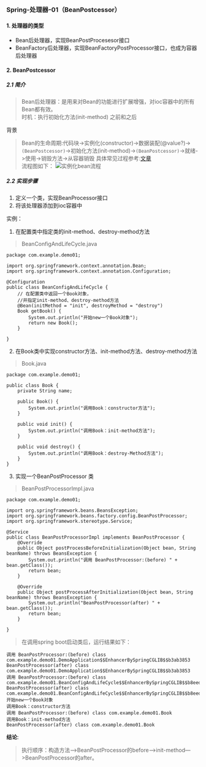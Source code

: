### Spring-处理器-01（BeanPostcessor）
#### 1. 处理器的类型
- Bean后处理器，实现BeanPostProcesesor接口
- BeanFactory后处理器，实现BeanFactoryPostProcessor接口，也成为容器后处理器
#### 2. BeanPostcessor
##### 2.1 简介
> Bean后处理器：是用来对Bean的功能进行扩展增强，对ioc容器中的所有Bean都有效。  
> 时机：执行初始化方法(init-method) 之前和之后  

背景  
> Bean的生命周期:代码块->实例化(constructor)->数据装配(@value?)->``(BeanPostcessor)``->初始化方法(init-method)->``(BeanPostcessor)``->就绪->使用->销毁方法->从容器销毁
具体常见过程参考:[文章](https://blog.csdn.net/mawming/article/details/52287786)  
流程图如下：
![实例化bean流程](https://static.oschina.net/uploads/space/2011/1222/204039_9370_218421.jpg)
##### 2.2 实现步骤
1. 定义一个类，实现BeanProcessor接口
2. 将该处理器添加到ioc容器中

实例：  
1.  在配置类中指定类的init-method、destroy-method方法
> BeanConfigAndLifeCycle.java  
```
package com.example.demo01;

import org.springframework.context.annotation.Bean;
import org.springframework.context.annotation.Configuration;

@Configuration
public class BeanConfigAndLifeCycle {
    // 在配置类中返回一个Book对象，
    //并指定init-method、destroy-method方法
    @Bean(initMethod = "init", destroyMethod = "destroy")
    Book getBook() {
        System.out.println("开始new一个Book对象");
        return new Book();
    }

}
```
2.  在Book类中实现constructor方法、init-method方法、destroy-method方法
> Book.java
```
package com.example.demo01;

public class Book {
    private String name;

    public Book() {
        System.out.println("调用Book：constructor方法");
    }

    public void init() {
        System.out.println("调用Book：init-method方法");
    }

    public void destroy() {
        System.out.println("调用Book：destroy-Method方法");
    }
}
```
3.  实现一个BeanPostProcessor 类
> BeanPostProcessorImpl.java
```
package com.example.demo01;

import org.springframework.beans.BeansException;
import org.springframework.beans.factory.config.BeanPostProcessor;
import org.springframework.stereotype.Service;

@Service
public class BeanPostProcessorImpl implements BeanPostProcessor {
    @Override
    public Object postProcessBeforeInitialization(Object bean, String beanName) throws BeansException {
        System.out.println("调用 BeanPostProcessor:(before) " + bean.getClass());
        return bean;
    }

    @Override
    public Object postProcessAfterInitialization(Object bean, String beanName) throws BeansException {
        System.out.println("BeanPostProcessor(after) " + bean.getClass());
        return bean;
    }

}
```
>在调用spring boot启动类后，运行结果如下：
```
调用 BeanPostProcessor:(before) class com.example.demo01.DemoApplication$$EnhancerBySpringCGLIB$$b3ab3853
BeanPostProcessor(after) class com.example.demo01.DemoApplication$$EnhancerBySpringCGLIB$$b3ab3853
调用 BeanPostProcessor:(before) class com.example.demo01.BeanConfigAndLifeCycle$$EnhancerBySpringCGLIB$$b8eed95d
BeanPostProcessor(after) class com.example.demo01.BeanConfigAndLifeCycle$$EnhancerBySpringCGLIB$$b8eed95d
开始new一个Book对象
调用Book：constructor方法
调用 BeanPostProcessor:(before) class com.example.demo01.Book
调用Book：init-method方法
BeanPostProcessor(after) class com.example.demo01.Book
```
**结论**:  
>执行顺序：构造方法—>BeanPostProcessor的before—>init-method—>BeanPostProcessor的after。 

  